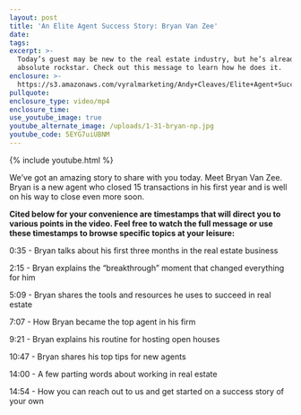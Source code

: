 ```yaml
---
layout: post
title: 'An Elite Agent Success Story: Bryan Van Zee'
date:
tags:
excerpt: >-
  Today’s guest may be new to the real estate industry, but he’s already an
  absolute rockstar. Check out this message to learn how he does it.
enclosure: >-
  https://s3.amazonaws.com/vyralmarketing/Andy+Cleaves/Elite+Agent+Success-+An+Elite+Agent+Success+Story-+Bryan+Van+Zee.mp4
pullquote:
enclosure_type: video/mp4
enclosure_time:
use_youtube_image: true
youtube_alternate_image: /uploads/1-31-bryan-np.jpg
youtube_code: 5EYG7uiUBNM
---
```


{% include youtube.html %}

We’ve got an amazing story to share with you today. Meet Bryan Van Zee. Bryan is a new agent who closed 15 transactions in his first year and is well on his way to close even more soon.

**Cited below for your convenience are timestamps that will direct you to various points in the video. Feel free to watch the full message or use these timestamps to browse specific topics at your leisure:&nbsp;**

0:35 - Bryan talks about his first three months in the real estate business

2:15 - Bryan explains the “breakthrough” moment that changed everything for him

5:09 - Bryan shares the tools and resources he uses to succeed in real estate

7:07 - How Bryan became the top agent in his firm

9:21 - Bryan explains his routine for hosting open houses

10:47 - Bryan shares his top tips for new agents

14:00 - A few parting words about working in real estate

14:54 - How you can reach out to us and get started on a success story of your own<br>&nbsp;